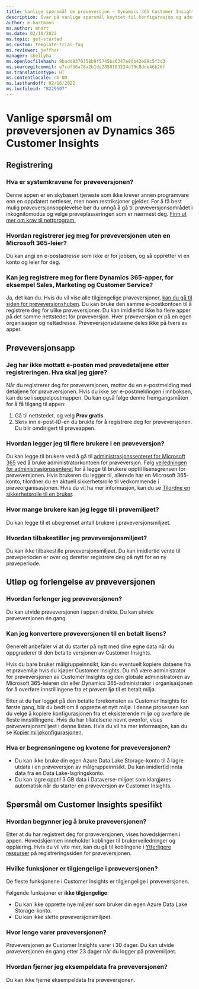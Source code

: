 ```yaml
---
title: Vanlige spørsmål om prøveversjon – Dynamics 365 Customer Insights
description: Svar på vanlige spørsmål knyttet til konfigurasjon og administrasjon av Customer Insights-prøveversjon. Finn ut hvordan du løser plattform- og appspesifikke problemer.
author: m-hartmann
ms.author: mhart
ms.date: 02/10/2022
ms.topic: get-started
ms.custom: template-trial-faq
ms.reviewer: jeffhar
manager: shellyha
ms.openlocfilehash: 9badd8370358b9f5745ba6347e8db42e89c5f3d3
ms.sourcegitcommit: e7cdf36a78a2b1dd2850183224d39c8dde46b26f
ms.translationtype: HT
ms.contentlocale: nb-NO
ms.lasthandoff: 02/16/2022
ms.locfileid: "8229507"
---
```

# <a name="dynamics-365-customer-insights-trial-faq"></a>Vanlige spørsmål om prøveversjonen av Dynamics 365 Customer Insights

## <a name="sign-up"></a>Registrering

### <a name="what-are-the-system-requirements-for-the-trial"></a>Hva er systemkravene for prøveversjonen?

Denne appen er en skybasert tjeneste som ikke krever annen programvare enn en oppdatert nettleser, men noen restriksjoner gjelder. For å få best mulig prøveversjonsopplevelse bør du unngå å gå til prøveversjonsområdet i inkognitomodus og velge prøveplasseringen som er nærmest deg. [Finn ut mer om krav til nettprogram.](/power-platform/admin/web-application-requirements)

### <a name="how-do-i-sign-up-for-the-trial-without-a-microsoft-365-tenant"></a>Hvordan registrerer jeg meg for prøveversjonen uten en Microsoft 365-leier?

Du kan angi en e-postadresse som ikke er for jobben, og så oppretter vi en konto og leier for deg.

### <a name="can-i-sign-up-for-multiple-dynamics-365-apps-such-as-sales-marketing-and-customer-service"></a>Kan jeg registrere meg for flere Dynamics 365-apper, for eksempel Sales, Marketing og Customer Service?

Ja, det kan du. Hvis du vil vise alle tilgjengelige prøveversjoner, [kan du gå til siden for prøveversjonshuben](https://dynamics.microsoft.com/dynamics-365-free-trial). Du kan bruke den samme e-postkontoen til å registrere deg for ulike prøveversjoner. Du kan imidlertid ikke ha flere apper på det samme nettstedet for prøveversjon. Hver prøveversjon er på en egen organisasjon og nettadresse. Prøveversjonsdataene deles ikke på tvers av apper.

## <a name="trial-app"></a>Prøveversjonsapp

### <a name="i-didnt-receive-the-trial-details-email-after-signing-up-what-should-i-do"></a>Jeg har ikke mottatt e-posten med prøvedetaljene etter registreringen. Hva skal jeg gjøre?

Når du registrerer deg for prøveversjonen, mottar du en e-postmelding med detaljene for prøveversjonen. Hvis du ikke ser e-postmeldingen i innboksen, kan du se i søppelpostmappen. Du kan også følge denne fremgangsmåten for å få tilgang til appen:

1. Gå til nettstedet, og velg **Prøv gratis**.
1. Skriv inn e-post-ID-en du brukte for å registrere deg for prøveversjonen. Du blir omdirigert til prøveappen.

### <a name="how-do-i-add-more-users-to-a-trial"></a>Hvordan legger jeg til flere brukere i en prøveversjon?

Du kan legge til brukere ved å gå til [administrasjonssenteret for Microsoft 365](https://admin.microsoft.com) ved å bruke administratorkontoen for prøveversjon. Følg [veiledningen for administrasjonssenteret](/microsoft-365/admin/add-users/add-users) for å legge til brukere opptil lisensgrensen for prøveversjonen. Hvis brukeren du legger til, allerede har en Microsoft 365-konto, tilordner du en aktuell sikkerhetsrolle til vedkommende i prøveorganisasjonen. Hvis du vil ha mer informasjon, kan du se [Tilordne en sikkerhetsrolle til en bruker](/power-platform/admin/create-users-assign-online-security-roles#assign-a-security-role-to-a-user).

### <a name="how-many-users-can-i-add-to-my-trial-environment"></a>Hvor mange brukere kan jeg legge til i prøvemiljøet?

Du kan legge til et ubegrenset antall brukere i prøveversjonsmiljøet.

### <a name="how-do-i-reset-the-trial-environment"></a>Hvordan tilbakestiller jeg prøveversjonsmiljøet?

Du kan ikke tilbakestille prøveversjonsmiljøet. Du kan imidlertid vente til prøveperioden er over og deretter registrere deg på nytt for en ny prøveperiode.

## <a name="trial-expiration-and-extension"></a>Utløp og forlengelse av prøveversjonen

### <a name="how-do-i-extend-the-trial"></a>Hvordan forlenger jeg prøveversjonen?

Du kan utvide prøveversjonen i appen direkte. Du kan utvide prøveversjonen én gang.

### <a name="can-i-convert-the-trial-to-a-paid-license"></a>Kan jeg konvertere prøveversjonen til en betalt lisens?

Generelt anbefaler vi at du starter på nytt med dine egne data når du oppgraderer til den betalte versjonen av Customer Insights. 

Hvis du bare bruker målgruppeinnsikt, kan du eventuelt kopiere dataene fra et prøvemiljø hvis du kjøper Customer Insights. Du må være administrator for prøveversjonen av Customer Insights og den globale administratoren av Microsoft 365-leieren din eller Dynamics 365-administrator i organisasjonen for å overføre innstillingene fra et prøvemiljø til et betalt miljø. 

Etter at du har logget på den betalte forekomsten av Customer Insights for første gang, blir du bedt om å opprette et nytt miljø. I denne prosessen kan du velge å kopiere konfigurasjonen fra et eksisterende miljø og overføre de fleste innstillingene. Hvis du har tillatelsene nevnt ovenfor, vises prøveversjonsmiljøet i denne listen. Hvis du vil ha mer informasjon, kan du se [Kopier miljøkonfigurasjonen](audience-insights/manage-environments.md#copy-the-environment-configuration).

### <a name="what-are-the-trial-limits-and-quotas"></a>Hva er begrensningene og kvotene for prøveversjonen?

- Du kan ikke bruke din egen Azure Data Lake Storage-konto til å lagre utdata i en prøveversjon av målgruppeinnsikt. Du kan imidlertid innta data fra en Data Lake-lagringskonto.
- Du kan lagre opptil 3 GB data i Dataverse-miljøet som klargjøres automatisk når du starter en prøveversjon av Customer Insights.

## <a name="customer-insights-specific-questions"></a>Spørsmål om Customer Insights spesifikt

### <a name="how-do-i-start-using-the-trial"></a>Hvordan begynner jeg å bruke prøveversjonen?

Etter at du har registrert deg for prøveversjonen, vises hovedskjermen i appen. Hovedskjermen inneholder koblinger til brukerveiledninger og opplæring. Hvis du vil vite mer, kan du gå til koblingene i [Ytterligere ressurser](trial-signup.md#additional-resources) på registreringssiden for prøveversjonen.

### <a name="what-features-are-available-in-the-trial"></a>Hvilke funksjoner er tilgjengelige i prøveversjonen?

De fleste funksjonene i Customer Insights er tilgjengelige i prøveversjonen.

Følgende funksjoner er **ikke tilgjengelige**: 
- Du kan ikke opprette nye miljøer som bruker din egen Azure Data Lake Storage-konto.
- Du kan ikke slette prøveversjonsmiljøet. 

### <a name="how-long-does-the-trial-last"></a>Hvor lenge varer prøveversjonen?

Prøveversjonen av Customer Insights varer i 30 dager. Du kan utvide prøveversjonen én gang etter 23 dager når du logger på prøvemiljøet.

### <a name="how-do-i-remove-sample-data-from-the-trial"></a>Hvordan fjerner jeg eksempeldata fra prøveversjonen?

Du kan ikke fjerne eksempeldata fra prøveversjonen.

